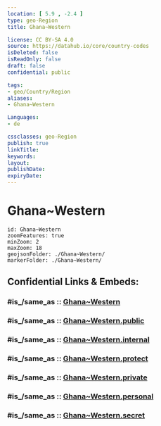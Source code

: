 ```yaml
---
location: [ 5.9 , -2.4 ] 
type: geo-Region
title: Ghana~Western

license: CC BY-SA 4.0
source: https://datahub.io/core/country-codes
isDeleted: false
isReadOnly: false
draft: false
confidential: public

tags:
- geo/Country/Region
aliases:
- Ghana~Western

Languages:
- de

cssclasses: geo-Region
publish: true
linkTitle: 
keywords: 
layout: 
publishDate: 
expiryDate: 
---
```


# Ghana~Western

```leaflet
id: Ghana~Western
zoomFeatures: true 
minZoom: 2 
maxZoom: 18
geojsonFolder: ./Ghana~Western/
markerFolder: ./Ghana~Western/
```


## Confidential Links & Embeds: 

### #is_/same_as :: [Ghana~Western](/_Standards/Earth/Continent/Africa/Africa~West/Ghana/Regions~Ghana/Ghana~Western.md) 

### #is_/same_as :: [Ghana~Western.public](/_public/Earth/Continent/Africa/Africa~West/Ghana/Regions~Ghana/Ghana~Western.public.md) 

### #is_/same_as :: [Ghana~Western.internal](/_internal/Earth/Continent/Africa/Africa~West/Ghana/Regions~Ghana/Ghana~Western.internal.md) 

### #is_/same_as :: [Ghana~Western.protect](/_protect/Earth/Continent/Africa/Africa~West/Ghana/Regions~Ghana/Ghana~Western.protect.md) 

### #is_/same_as :: [Ghana~Western.private](/_private/Earth/Continent/Africa/Africa~West/Ghana/Regions~Ghana/Ghana~Western.private.md) 

### #is_/same_as :: [Ghana~Western.personal](/_personal/Earth/Continent/Africa/Africa~West/Ghana/Regions~Ghana/Ghana~Western.personal.md) 

### #is_/same_as :: [Ghana~Western.secret](/_secret/Earth/Continent/Africa/Africa~West/Ghana/Regions~Ghana/Ghana~Western.secret.md)

